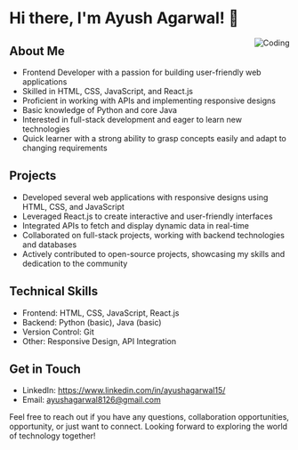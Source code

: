 # Hi there, I'm Ayush Agarwal! 👋

<img align="right" alt="Coding" src="https://camo.githubusercontent.com/bd071f5e4ba37153f2380d90c9615e09e81becc3f8d08a98ceada12a0aec4f42/68747470733a2f2f696d67732e7365617263682e62726176652e636f6d2f63545776734b7632466337433555444535616e4472434572424c4d75706b4439424151514c33585054424d2f72733a6669743a3830303a3630303a312f673a63652f6148523063484d364c79396a5a4734752f5a484a70596d4a6962475575593239742f4c33567a5a584a7a4c7a45774e546b312f4f444d7663324e795a575675633268762f64484d764e4445334d544d324e79396a2f62325270626d63745a6e4a6c595773752f5a326c6d2e676966" data-canonical-src="https://imgs.search.brave.com/cTWvsKv2Fc7C5UDE5anDrCErBLMupkD9BAQQL3XPTBM/rs:fit:800:600:1/g:ce/aHR0cHM6Ly9jZG4u/ZHJpYmJibGUuY29t/L3VzZXJzLzEwNTk1/ODMvc2NyZWVuc2hv/dHMvNDE3MTM2Ny9j/b2RpbmctZnJlYWsu/Z2lm.gif" style="max-width: 50%; display: inline-block;" data-target="animated-image.originalImage">

## About Me
- Frontend Developer with a passion for building user-friendly web applications
- Skilled in HTML, CSS, JavaScript, and React.js
- Proficient in working with APIs and implementing responsive designs
- Basic knowledge of Python and core Java
- Interested in full-stack development and eager to learn new technologies
- Quick learner with a strong ability to grasp concepts easily and adapt to changing requirements

## Projects
- Developed several web applications with responsive designs using HTML, CSS, and JavaScript
- Leveraged React.js to create interactive and user-friendly interfaces
- Integrated APIs to fetch and display dynamic data in real-time
- Collaborated on full-stack projects, working with backend technologies and databases
- Actively contributed to open-source projects, showcasing my skills and dedication to the community

## Technical Skills
- Frontend: HTML, CSS, JavaScript, React.js
- Backend: Python (basic), Java (basic)
- Version Control: Git
- Other: Responsive Design, API Integration

## Get in Touch
- LinkedIn: https://www.linkedin.com/in/ayushagarwal15/
- Email: ayushagarwal8126@gmail.com

Feel free to reach out if you have any questions, collaboration opportunities, opportunity, or just want to connect. Looking forward to exploring the world of technology together!

